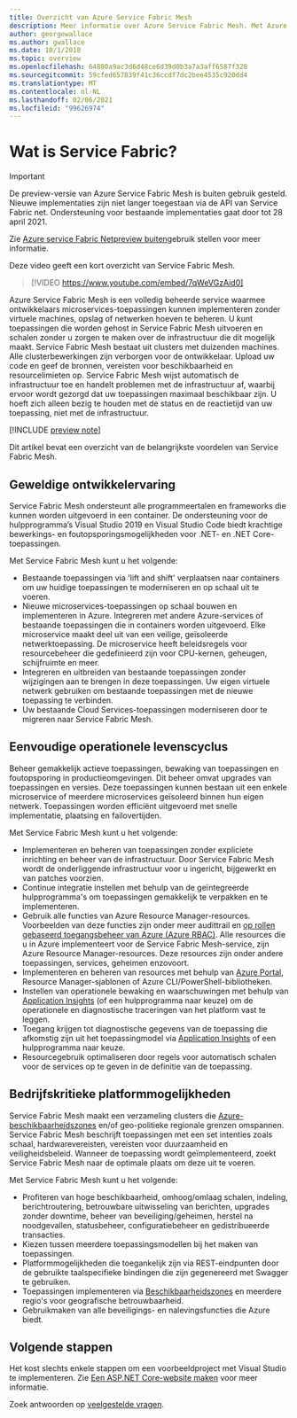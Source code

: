 ```yaml
---
title: Overzicht van Azure Service Fabric Mesh
description: Meer informatie over Azure Service Fabric Mesh. Met Azure Service Fabric Mesh kunt u uw toepassing implementeren en schalen zonder u zorgen te maken over de infrastructuurbehoeften van uw toepassing.
author: georgewallace
ms.author: gwallace
ms.date: 10/1/2018
ms.topic: overview
ms.openlocfilehash: 64880a9ac3d6d48ce6d39d0b3a7a3aff6587f328
ms.sourcegitcommit: 59cfed657839f41c36ccdf7dc2bee4535c920dd4
ms.translationtype: MT
ms.contentlocale: nl-NL
ms.lasthandoff: 02/06/2021
ms.locfileid: "99626974"
---
```

# <a name="what-is-service-fabric-mesh"></a>Wat is Service Fabric?

> [!IMPORTANT]
> De preview-versie van Azure Service Fabric Mesh is buiten gebruik gesteld. Nieuwe implementaties zijn niet langer toegestaan via de API van Service Fabric net. Ondersteuning voor bestaande implementaties gaat door tot 28 april 2021.
> 
> Zie [Azure service Fabric Netpreview buiten](https://azure.microsoft.com/updates/azure-service-fabric-mesh-preview-retirement/)gebruik stellen voor meer informatie.

Deze video geeft een kort overzicht van Service Fabric Mesh.
> [!VIDEO https://www.youtube.com/embed/7qWeVGzAid0]

Azure Service Fabric Mesh is een volledig beheerde service waarmee ontwikkelaars microservices-toepassingen kunnen implementeren zonder virtuele machines, opslag of netwerken hoeven te beheren. U kunt toepassingen die worden gehost in Service Fabric Mesh uitvoeren en schalen zonder u zorgen te maken over de infrastructuur die dit mogelijk maakt.  Service Fabric Mesh bestaat uit clusters met duizenden machines.  Alle clusterbewerkingen zijn verborgen voor de ontwikkelaar. Upload uw code en geef de bronnen, vereisten voor beschikbaarheid en resourcelimieten op.  Service Fabric Mesh wijst automatisch de infrastructuur toe en handelt problemen met de infrastructuur af, waarbij ervoor wordt gezorgd dat uw toepassingen maximaal beschikbaar zijn. U hoeft zich alleen bezig te houden met de status en de reactietijd van uw toepassing, niet met de infrastructuur.  

[!INCLUDE [preview note](./includes/include-preview-note.md)]

Dit artikel bevat een overzicht van de belangrijkste voordelen van Service Fabric Mesh.

## <a name="great-developer-experience"></a>Geweldige ontwikkelervaring

Service Fabric Mesh ondersteunt alle programmeertalen en frameworks die kunnen worden uitgevoerd in een container. De ondersteuning voor de hulpprogramma’s Visual Studio 2019 en Visual Studio Code biedt krachtige bewerkings- en foutopsporingsmogelijkheden voor .NET- en .NET Core-toepassingen. 

Met Service Fabric Mesh kunt u het volgende:

- Bestaande toepassingen via 'lift and shift' verplaatsen naar containers om uw huidige toepassingen te moderniseren en op schaal uit te voeren.
- Nieuwe microservices-toepassingen op schaal bouwen en implementeren in Azure.  Integreren met andere Azure-services of bestaande toepassingen die in containers worden uitgevoerd. Elke microservice maakt deel uit van een veilige, geïsoleerde netwerktoepassing. De microservice heeft beleidsregels voor resourcebeheer die gedefinieerd zijn voor CPU-kernen, geheugen, schijfruimte en meer.
- Integreren en uitbreiden van bestaande toepassingen zonder wijzigingen aan te brengen in deze toepassingen. Uw eigen virtuele netwerk gebruiken om bestaande toepassingen met de nieuwe toepassing te verbinden.  
- Uw bestaande Cloud Services-toepassingen moderniseren door te migreren naar Service Fabric Mesh.  

## <a name="simple-operational-lifecycle"></a>Eenvoudige operationele levenscyclus

Beheer gemakkelijk actieve toepassingen, bewaking van toepassingen en foutopsporing in productieomgevingen. Dit beheer omvat upgrades van toepassingen en versies. Deze toepassingen kunnen bestaan uit een enkele microservice of meerdere microservices geïsoleerd binnen hun eigen netwerk. Toepassingen worden efficiënt uitgevoerd met snelle implementatie, plaatsing en failovertijden.

Met Service Fabric Mesh kunt u het volgende:

- Implementeren en beheren van toepassingen zonder expliciete inrichting en beheer van de infrastructuur.  Door Service Fabric Mesh wordt de onderliggende infrastructuur voor u ingericht, bijgewerkt en van patches voorzien.
- Continue integratie instellen met behulp van de geïntegreerde hulpprogramma's om toepassingen gemakkelijk te verpakken en te implementeren.
- Gebruik alle functies van Azure Resource Manager-resources. Voorbeelden van deze functies zijn onder meer audittrail en [op rollen gebaseerd toegangsbeheer van Azure (Azure RBAC)](../role-based-access-control/overview.md). Alle resources die u in Azure implementeert voor de Service Fabric Mesh-service, zijn Azure Resource Manager-resources. Deze resources zijn onder andere toepassingen, services, geheimen enzovoort.
- Implementeren en beheren van resources met behulp van [Azure Portal](https://portal.azure.com), Resource Manager-sjablonen of Azure CLI/PowerShell-bibliotheken.
- Instellen van operationele bewaking en waarschuwingen met behulp van [Application Insights](/azure/application-insights/) (of een hulpprogramma naar keuze) om de operationele en diagnostische traceringen van het platform vast te leggen.
- Toegang krijgen tot diagnostische gegevens van de toepassing die afkomstig zijn uit het toepassingmodel via [Application Insights](/azure/application-insights/) of een hulpprogramma naar keuze.
- Resourcegebruik optimaliseren door regels voor automatisch schalen voor de services op te geven in de definitie van de toepassing.

## <a name="mission-critical-platform-capabilities"></a>Bedrijfskritieke platformmogelijkheden

Service Fabric Mesh maakt een verzameling clusters die [Azure-beschikbaarheidszones](../availability-zones/az-overview.md) en/of geo-politieke regionale grenzen omspannen. Service Fabric Mesh beschrijft toepassingen met een set intenties zoals schaal, hardwarevereisten, vereisten voor duurzaamheid en veiligheidsbeleid.  Wanneer de toepassing wordt geïmplementeerd, zoekt Service Fabric Mesh naar de optimale plaats om deze uit te voeren.

Met Service Fabric Mesh kunt u het volgende:

- Profiteren van hoge beschikbaarheid, omhoog/omlaag schalen, indeling, berichtroutering, betrouwbare uitwisseling van berichten, upgrades zonder downtime, beheer van beveiliging/geheimen, herstel na noodgevallen, statusbeheer, configuratiebeheer en gedistribueerde transacties.
- Kiezen tussen meerdere toepassingsmodellen bij het maken van toepassingen.
- Platformmogelijkheden die toegankelijk zijn via REST-eindpunten door de gebruikte taalspecifieke bindingen die zijn gegenereerd met Swagger te gebruiken.
- Toepassingen implementeren via [Beschikbaarheidszones](../availability-zones/az-overview.md) en meerdere regio's voor geografische betrouwbaarheid.
- Gebruikmaken van alle beveiligings- en nalevingsfuncties die Azure biedt.

## <a name="next-steps"></a>Volgende stappen

Het kost slechts enkele stappen om een voorbeeldproject met Visual Studio te implementeren. Zie [Een ASP.NET Core-website maken](service-fabric-mesh-quickstart-dotnet-core.md) voor meer informatie. 

Zoek antwoorden op [veelgestelde vragen](service-fabric-mesh-faq.md).


<!-- Links -->

[service-fabric-overview]: ../service-fabric/service-fabric-overview.md
